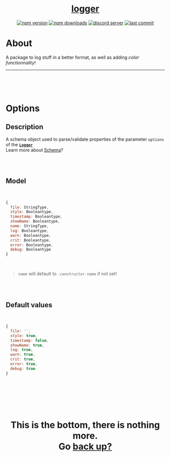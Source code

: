 <div id="top" align="center">

<h1><a href="https://github.com/ThePywon/logger">logger</a></h1>
 
[![npm version](https://img.shields.io/npm/v/@protagonists/logger)](https://npmjs.com/package/@protagonists/logger)
[![npm downloads](https://img.shields.io/npm/dt/@protagonists/logger)](https://npmjs.com/package/@protagonists/logger)
[![discord server](https://img.shields.io/discord/937758194736955443?logo=discord&logoColor=white)](https://discord.gg/cwhj3EgqGP)
[![last commit](https://img.shields.io/github/last-commit/ThePywon/logger)](https://github.com/ThePywon/logger)
 
</div>



# About

A package to log stuff in a better format, as well as adding *color functionnality*!

---

<br/><br/><br/>



# Options

## Description

A schema object used to parse/validate properties of the parameter `options` of the [**`Logger`**](https://github.com/ThePywon/logger/blob/main/documentation/Logger.md)  
Learn more about [Schema](https://github.com/ThePywon/coerce/blob/main/documentation/Schema.md)?

<br/><br/>

## Model

<br/>

```js
{
  file: StringType,
  style: Booleantype,
  timestamp: Booleantype,
  showName: Booleantype,
  name: StringType,
  log: Booleantype,
  warn: Booleantype,
  crit: Booleantype,
  error: Booleantype,
  debug: Booleantype
}
```

<br/>

> `name` will default to `.constructor.name` if not set!

<br/><br/>

## Default values

<br/>

```js
{
  file: '',
  style: true,
  timestamp: false,
  showName: true,
  log: true,
  warn: true,
  crit: true,
  error: true,
  debug: true
}
```


<br/><br/><br/><br/><br/>

<h1 align="center">This is the bottom, there is nothing more.<br/>
Go <a href="#top">back up?</a></h1>
